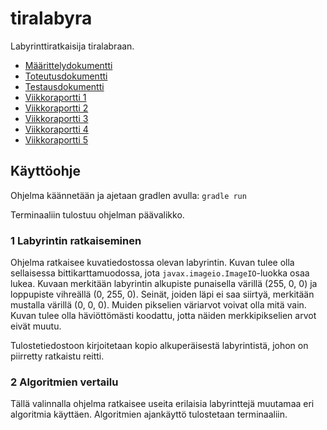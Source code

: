 # tiralabyra

Labyrinttiratkaisija tiralabraan.

* [Määrittelydokumentti](doc/maarittely.md)
* [Toteutusdokumentti](doc/toteutus.md)
* [Testausdokumentti](doc/testaus.md)
* [Viikkoraportti 1](doc/viikkoraportti1.md)
* [Viikkoraportti 2](doc/viikkoraportti2.md)
* [Viikkoraportti 3](doc/viikkoraportti3.md)
* [Viikkoraportti 4](doc/viikkoraportti4.md)
* [Viikkoraportti 5](doc/viikkoraportti5.md)

## Käyttöohje

Ohjelma käännetään ja ajetaan gradlen avulla: `gradle run`

Terminaaliin tulostuu ohjelman päävalikko.

### 1 Labyrintin ratkaiseminen

Ohjelma ratkaisee kuvatiedostossa olevan labyrintin. Kuvan tulee olla sellaisessa
bittikarttamuodossa, jota `javax.imageio.ImageIO`-luokka osaa lukea. Kuvaan
merkitään labyrintin alkupiste punaisella värillä (255, 0, 0) ja loppupiste
vihreällä (0, 255, 0). Seinät, joiden läpi ei saa siirtyä, merkitään mustalla
värillä (0, 0, 0). Muiden pikselien väriarvot voivat olla mitä vain. Kuvan
tulee olla häviöttömästi koodattu, jotta näiden merkkipikselien arvot eivät
muutu.

Tulostetiedostoon kirjoitetaan kopio alkuperäisestä labyrintistä, johon on
piirretty ratkaistu reitti.

### 2 Algoritmien vertailu

Tällä valinnalla ohjelma ratkaisee useita erilaisia labyrinttejä muutamaa eri
algoritmia käyttäen. Algoritmien ajankäyttö tulostetaan terminaaliin.